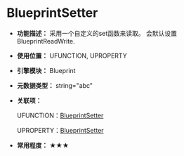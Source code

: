 ﻿# BlueprintSetter

- **功能描述：** 采用一个自定义的set函数来读取。
  会默认设置BlueprintReadWrite.

- **使用位置：** UFUNCTION, UPROPERTY

- **引擎模块：** Blueprint

- **元数据类型：** string="abc"

- **关联项：**

  UFUNCTION：[BlueprintSetter](#Specifier_UFUNCTION_Blueprint_BlueprintSetter)

  UPROPERTY：[BlueprintSetter](#Specifier_UPROPERTY_Blueprint_BlueprintSetter)

- **常用程度：** ★★★
